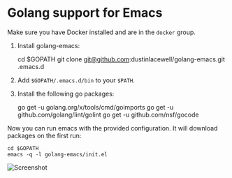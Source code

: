 # Golang support for Emacs

Make sure you have Docker installed and are in the `docker` group.


1. Install golang-emacs:


    cd $GOPATH
    git clone git@github.com:dustinlacewell/golang-emacs.git .emacs.d


2. Add `$GOPATH/.emacs.d/bin` to your `$PATH`.


3. Install the following go packages:


    go get -u golang.org/x/tools/cmd/goimports
    go get -u github.com/golang/lint/golint
    go get -u github.com/nsf/gocode


Now you can run emacs with the provided configuration. It will download
packages on the first run:


    cd $GOPATH
    emacs -q -l golang-emacs/init.el



![Screenshot](http://i.imgur.com/WIPJXgg.png)
